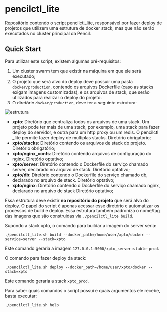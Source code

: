 # pencilctl_lite

Repositório contendo o script pencilctl_lite, responsável por fazer deploy de projetos que utilizem uma estrutura de docker stack, mas que não serão executados no cluster principal da Pencil.

## Quick Start

Para utilizar este script, existem algumas pré-requisitos:

1. Um cluster swarm tem que existir na máquina em que ele será executado;
2. O projeto que será alvo do deploy deve possuir uma pasta `docker/production`, contendo os arquivos Dockerfile (caso as stacks exigam imagens customizadas), e os arquivos de stack, que serão utilizados para realizar o deploy do projeto.
3. O diretório  `docker/production`, deve ter a seguinte estrutura:

![estrutura ](./estrutura.png)

- **xpto**: Diretório que centraliza todos os arquivos de uma stack. Um projeto pode ter mais de uma stack, por exemplo, uma stack para fazer deploy do servidor, e outra para um http proxy ou um redis. O pencilctl _lite permite fazer deploy de multiplas stacks. Diretório obrigatório;
- **xpto/stacks**: Diretório contendo os arquivos de stack do projeto.  Diretório obrigatório;
- **xpto/nginx_confs**: Diretório contendo arquivos de configuração do nginx. Diretório optativo;
- **xpto/server**: Diretório contendo o Dockerfile do serviço chamado server, declarado no arquivo de stack. Diretório optativo;
- **xpto/db**: Diretório contendo o Dockerfile do serviço chamado db, declarado no arquivo de stack. Diretório optativo;
- **xpto/nginx**: Diretório contendo o Dockerfile do serviço chamado nginx, declarado no arquivo de stack Diretório optativo;

Essa estrutura deve existir **no repositório do projeto** que será alvo do deploy. O papel do script é apenas acessar esse diretório e automatizar os processos de build e deploy. Essa estrutura também padroniza o nome/tag das imagens que são construidas via `./pencilctl_lite build`.

Supondo a stack xpto, o comando para buildar a imagem do server seria:

    ./pencilctl_lite.sh build --docker_path=/home/user/xpto/docker --service=server --stack=xpto

Este comando geraria a imagem `127.0.0.1:5000/xpto_server:stable-prod`.

O comando para fazer deploy da stack:

    ./pencilctl_lite.sh deploy --docker_path=/home/user/xpto/docker --stack=xpto

Este comando geraria a stack `xpto_prod`.

Para saber quais comandos o script possui e quais argumentos ele recebe, basta executar:

    ./pencilctl_lite.sh help

